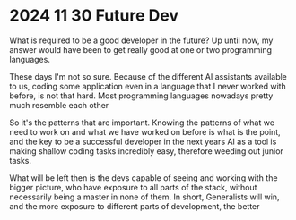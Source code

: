 # 2024 11 30 Future Dev


What is required to be a good developer in the future?
Up until now, my answer would have been to get really good at one or two programming languages.

These days I'm not so sure.
Because of the different AI assistants available to us, coding some application even in a language that I never worked with before, is not that hard.
Most programming languages nowadays pretty much resemble each other

So it's the patterns that are important.
Knowing the patterns of what we need to work on and what we have worked on before is what is the point, and the key to be a successful developer in the next years
AI as a tool is making shallow coding tasks incredibly easy, therefore weeding out junior tasks.

What will be left then is the devs capable of seeing and working with the bigger picture, who have exposure to all parts of the stack, without necessarily being a master in none of them.
In short, Generalists will win, and the more exposure to different parts of development, the better

